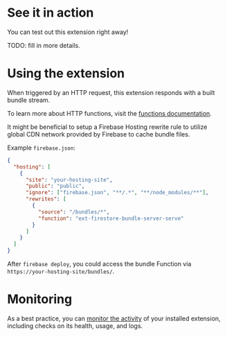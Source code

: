 # See it in action
You can test out this extension right away!

TODO: fill in more details.

# Using the extension
When triggered by an HTTP request, this extension responds with a built bundle stream.

To learn more about HTTP functions, visit the [functions documentation](https://firebase.google.com/docs/functions/http-events).

It might be beneficial to setup a Firebase Hosting rewrite rule to utilize global CDN network provided by Firebase to cache bundle files.

Example `firebase.json`:

```json
{
  "hosting": [
    {
      "site": "your-hosting-site",
      "public": "public",
      "ignore": ["firebase.json", "**/.*", "**/node_modules/**"],
      "rewrites": [
        {
          "source": "/bundles/*",
          "function": "ext-firestore-bundle-server-serve"
        }
      ]
    }
  ]
}
```

After `firebase deploy`, you could access the bundle Function via `https://your-hosting-site/bundles/`.

<!-- We recommend keeping the following section to explain how to monitor extensions with Firebase -->
# Monitoring
As a best practice, you can [monitor the activity](https://firebase.google.com/docs/extensions/manage-installed-extensions#monitor) of your installed extension, including checks on its health, usage, and logs.
